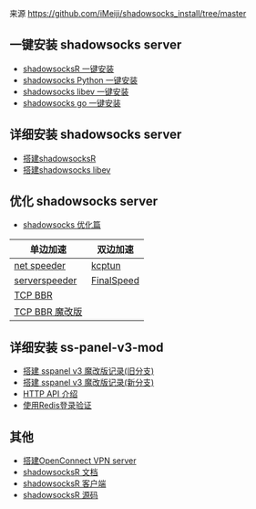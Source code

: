 来源 https://github.com/iMeiji/shadowsocks_install/tree/master

一键安装 shadowsocks server
---

- [shadowsocksR 一键安装](https://github.com/iMeiji/shadowsocks_install/wiki/shadowsocksR-%E4%B8%80%E9%94%AE%E5%AE%89%E8%A3%85)
- [shadowsocks Python 一键安装](https://github.com/iMeiji/shadowsocks_install/wiki/shadowsocks-Python-%E4%B8%80%E9%94%AE%E5%AE%89%E8%A3%85)  
- [shadowsocks libev 一键安装](https://github.com/iMeiji/shadowsocks_install/wiki/shadowsocks-libev-%E4%B8%80%E9%94%AE%E5%AE%89%E8%A3%85)
- [shadowsocks go 一键安装](https://github.com/iMeiji/shadowsocks_install/wiki/shadowsocks-go-%E4%B8%80%E9%94%AE%E5%AE%89%E8%A3%85)

详细安装 shadowsocks server
---
- [搭建shadowsocksR](https://github.com/iMeiji/shadowsocks_install/blob/master/shadowsocksR-wiki/Server-Setup.md)
- [搭建shadowsocks libev](https://github.com/iMeiji/shadowsocks_install/wiki/shadowsocks-libev)

优化 shadowsocks server
---
- [shadowsocks 优化篇](https://github.com/iMeiji/shadowsocks_install/wiki/shadowsocks-optimize)    

| 单边加速                                     | 双边加速                                     |
| ---------------------------------------- | ---------------------------------------- |
| [net speeder](https://github.com/iMeiji/shadowsocks_install/wiki/Net-Speeder) | [kcptun](https://github.com/xtaci/kcptun) |
| [serverspeeder](https://github.com/91yun/serverspeeder) | [FinalSpeed](https://github.com/91yun/finalspeed) |
| [TCP BBR](https://github.com/iMeiji/shadowsocks_install/wiki/%E5%BC%80%E5%90%AFTCP-BBR%E6%8B%A5%E5%A1%9E%E6%8E%A7%E5%88%B6%E7%AE%97%E6%B3%95) |                                          |
| [TCP BBR 魔改版](https://moeclub.org/2017/06/24/278/) |                                          |

详细安装 ss-panel-v3-mod
---
- [搭建 sspanel v3 魔改版记录(旧分支)](https://github.com/iMeiji/shadowsocks_install/wiki/%E6%90%AD%E5%BB%BA-sspanel-v3-%E9%AD%94%E6%94%B9%E7%89%88%E8%AE%B0%E5%BD%95)
- [搭建 sspanel v3 魔改版记录(新分支)](https://github.com/iMeiji/ss-panel-v3-mod/wiki/%E5%AE%89%E8%A3%85%E8%AF%B4%E6%98%8E-lnmp1.4)
- [HTTP API 介绍](https://github.com/iMeiji/ss-panel-v3-mod/wiki/%E4%BB%8Emaster%E5%88%86%E6%94%AF%E5%8D%87%E7%BA%A7%E5%88%B0new_master%E5%88%86%E6%94%AF#%E5%8D%87%E7%BA%A7%E5%90%8E%E7%AB%AF)
- [使用Redis登录验证](https://github.com/iMeiji/ss-panel-v3-mod/wiki/sspanel-v3-%E9%AD%94%E6%94%B9%E7%89%88-%E4%BD%BF%E7%94%A8Redis%E9%AA%8C%E8%AF%81)

其他
---
- [搭建OpenConnect VPN server](https://github.com/iMeiji/shadowsocks_install/wiki/OpenConnect-VPN-server)
- [shadowsocksR 文档](https://github.com/iMeiji/shadowsocks_install/tree/master/shadowsocksR-wiki)
- [shadowsocksR 客户端](https://github.com/iMeiji/shadowsocks_install/releases/tag/0.13)
- [shadowsocksR 源码](https://github.com/shadowsocksr-rm) 


